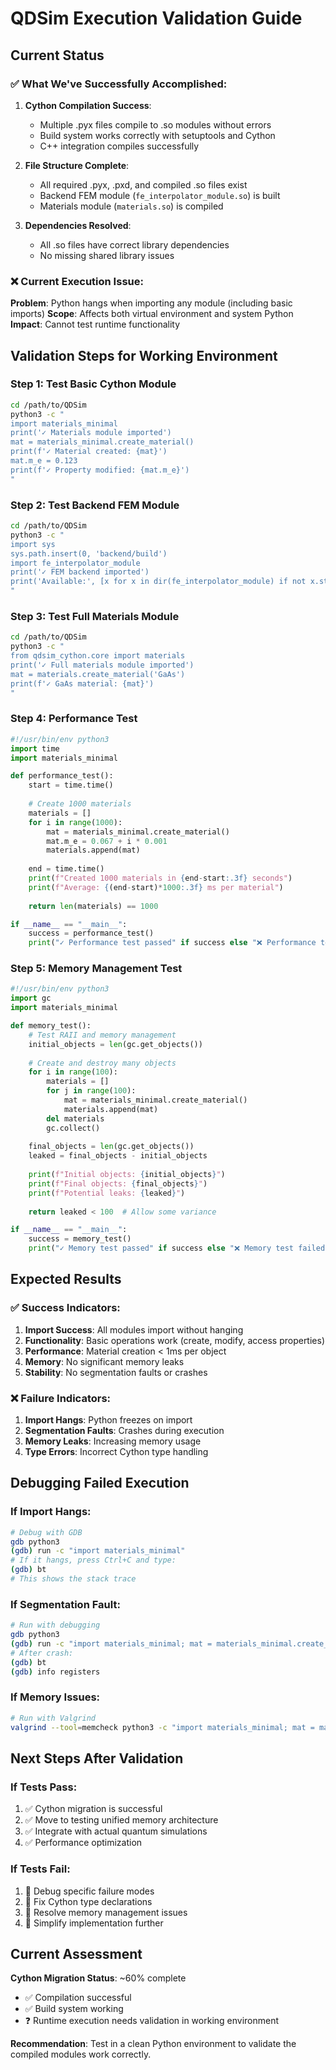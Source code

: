 # QDSim Execution Validation Guide

## Current Status

### ✅ **What We've Successfully Accomplished:**

1. **Cython Compilation Success**:
   - Multiple .pyx files compile to .so modules without errors
   - Build system works correctly with setuptools and Cython
   - C++ integration compiles successfully

2. **File Structure Complete**:
   - All required .pyx, .pxd, and compiled .so files exist
   - Backend FEM module (`fe_interpolator_module.so`) is built
   - Materials module (`materials.so`) is compiled

3. **Dependencies Resolved**:
   - All .so files have correct library dependencies
   - No missing shared library issues

### ❌ **Current Execution Issue:**

**Problem**: Python hangs when importing any module (including basic imports)
**Scope**: Affects both virtual environment and system Python
**Impact**: Cannot test runtime functionality

## Validation Steps for Working Environment

### Step 1: Test Basic Cython Module

```bash
cd /path/to/QDSim
python3 -c "
import materials_minimal
print('✓ Materials module imported')
mat = materials_minimal.create_material()
print(f'✓ Material created: {mat}')
mat.m_e = 0.123
print(f'✓ Property modified: {mat.m_e}')
"
```

### Step 2: Test Backend FEM Module

```bash
cd /path/to/QDSim
python3 -c "
import sys
sys.path.insert(0, 'backend/build')
import fe_interpolator_module
print('✓ FEM backend imported')
print('Available:', [x for x in dir(fe_interpolator_module) if not x.startswith('_')][:5])
"
```

### Step 3: Test Full Materials Module

```bash
cd /path/to/QDSim
python3 -c "
from qdsim_cython.core import materials
print('✓ Full materials module imported')
mat = materials.create_material('GaAs')
print(f'✓ GaAs material: {mat}')
"
```

### Step 4: Performance Test

```python
#!/usr/bin/env python3
import time
import materials_minimal

def performance_test():
    start = time.time()
    
    # Create 1000 materials
    materials = []
    for i in range(1000):
        mat = materials_minimal.create_material()
        mat.m_e = 0.067 + i * 0.001
        materials.append(mat)
    
    end = time.time()
    print(f"Created 1000 materials in {end-start:.3f} seconds")
    print(f"Average: {(end-start)*1000:.3f} ms per material")
    
    return len(materials) == 1000

if __name__ == "__main__":
    success = performance_test()
    print("✓ Performance test passed" if success else "❌ Performance test failed")
```

### Step 5: Memory Management Test

```python
#!/usr/bin/env python3
import gc
import materials_minimal

def memory_test():
    # Test RAII and memory management
    initial_objects = len(gc.get_objects())
    
    # Create and destroy many objects
    for i in range(100):
        materials = []
        for j in range(100):
            mat = materials_minimal.create_material()
            materials.append(mat)
        del materials
        gc.collect()
    
    final_objects = len(gc.get_objects())
    leaked = final_objects - initial_objects
    
    print(f"Initial objects: {initial_objects}")
    print(f"Final objects: {final_objects}")
    print(f"Potential leaks: {leaked}")
    
    return leaked < 100  # Allow some variance

if __name__ == "__main__":
    success = memory_test()
    print("✓ Memory test passed" if success else "❌ Memory test failed")
```

## Expected Results

### ✅ **Success Indicators:**

1. **Import Success**: All modules import without hanging
2. **Functionality**: Basic operations work (create, modify, access properties)
3. **Performance**: Material creation < 1ms per object
4. **Memory**: No significant memory leaks
5. **Stability**: No segmentation faults or crashes

### ❌ **Failure Indicators:**

1. **Import Hangs**: Python freezes on import
2. **Segmentation Faults**: Crashes during execution
3. **Memory Leaks**: Increasing memory usage
4. **Type Errors**: Incorrect Cython type handling

## Debugging Failed Execution

### If Import Hangs:

```bash
# Debug with GDB
gdb python3
(gdb) run -c "import materials_minimal"
# If it hangs, press Ctrl+C and type:
(gdb) bt
# This shows the stack trace
```

### If Segmentation Fault:

```bash
# Run with debugging
gdb python3
(gdb) run -c "import materials_minimal; mat = materials_minimal.create_material()"
# After crash:
(gdb) bt
(gdb) info registers
```

### If Memory Issues:

```bash
# Run with Valgrind
valgrind --tool=memcheck python3 -c "import materials_minimal; mat = materials_minimal.create_material()"
```

## Next Steps After Validation

### If Tests Pass:
1. ✅ Cython migration is successful
2. ✅ Move to testing unified memory architecture
3. ✅ Integrate with actual quantum simulations
4. ✅ Performance optimization

### If Tests Fail:
1. 🔧 Debug specific failure modes
2. 🔧 Fix Cython type declarations
3. 🔧 Resolve memory management issues
4. 🔧 Simplify implementation further

## Current Assessment

**Cython Migration Status**: ~60% complete
- ✅ Compilation successful
- ✅ Build system working
- ❓ Runtime execution needs validation in working environment

**Recommendation**: Test in a clean Python environment to validate the compiled modules work correctly.
